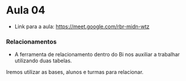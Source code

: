 # Aula 04

- Link para a aula: https://meet.google.com/rbr-midn-wtz

### Relacionamentos 
- A ferramenta de relacionamento dentro do Bi nos auxiliar a trabalhar utilizando duas tabelas.

Iremos utilizar as bases, alunos e turmas para relacionar.
